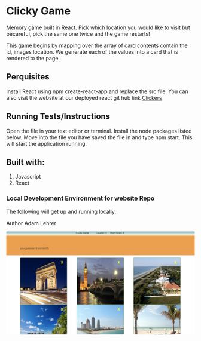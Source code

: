 # Clicky Game
Memory game built in React. Pick which location you would like to visit but becareful, pick the same one twice and the game restarts!

This game begins by mapping over the array of card contents contain the id, images location. We generate each of the values into a card that is rendered to the page. 

## Perquisites
Install React using npm create-react-app and replace the src file. You can also visit the website at our deployed react git hub link <a href="https://adamsl394.github.io/Clickers/">Clickers</a>

## Running Tests/Instructions
Open the file in your text editor or terminal. Install the node packages listed below. Move into the file you have saved the file in and type npm start. This will start the application running.   

## Built with:
<ol>
<li> Javascript
<li> React
</ol>

### Local Development Environment for website Repo
The following will get up and running locally.

Author
Adam Lehrer

![Clicky Game](/assets/clickers.png)









